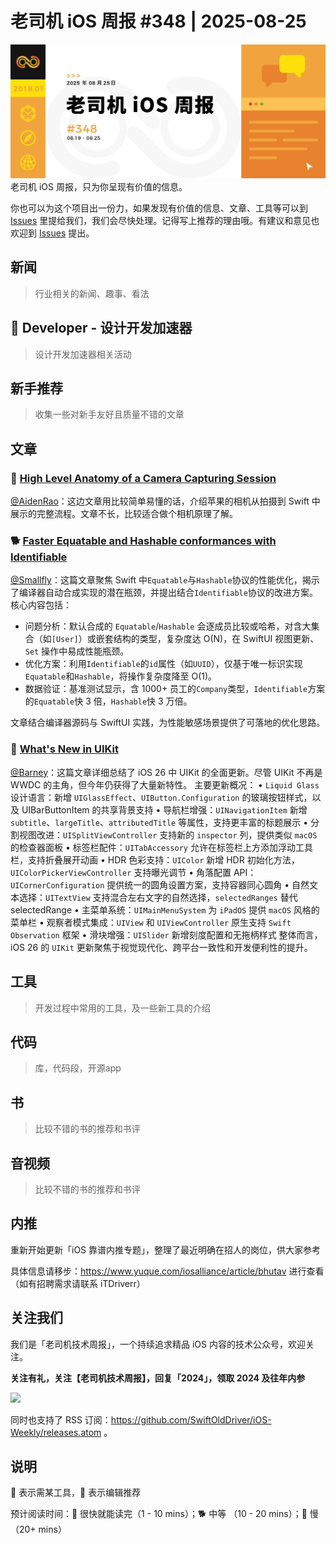 # 老司机 iOS 周报 #348 | 2025-08-25

![ios-weekly](https://github.com/SwiftOldDriver/iOS-Weekly/blob/master/assets/weekly-header/348.jpg?raw=true)
老司机 iOS 周报，只为你呈现有价值的信息。

你也可以为这个项目出一份力，如果发现有价值的信息、文章、工具等可以到 [Issues](https://github.com/SwiftOldDriver/iOS-Weekly/issues) 里提给我们，我们会尽快处理。记得写上推荐的理由哦。有建议和意见也欢迎到 [Issues](https://github.com/SwiftOldDriver/iOS-Weekly/issues) 提出。

## 新闻

> 行业相关的新闻、趣事、看法

##  Developer - 设计开发加速器

> 设计开发加速器相关活动

## 新手推荐

> 收集一些对新手友好且质量不错的文章

## 文章

### 🐎 [High Level Anatomy of a Camera Capturing Session](https://mfaani.com/posts/ios/swiftui-camera-learnings/)

[@AidenRao](https://weibo.com/AidenRao)：这边文章用比较简单易懂的话，介绍苹果的相机从拍摄到 Swift 中展示的完整流程。文章不长，比较适合做个相机原理了解。

### 🐕 [Faster Equatable and Hashable conformances with Identifiable](https://erkek.in/faster-equatable-and-hashable-conformances-with-identifiable)
[@Smallfly](https://github.com/iostalks)：这篇文章聚焦 Swift 中`Equatable`与`Hashable`协议的性能优化，揭示了编译器自动合成实现的潜在瓶颈，并提出结合`Identifiable`协议的改进方案。核心内容包括：

- 问题分析：默认合成的 `Equatable`/`Hashable` 会逐成员比较或哈希，对含大集合（如`[User]`）或嵌套结构的类型，复杂度达 O(N)，在 SwiftUI 视图更新、`Set` 操作中易成性能瓶颈。
- 优化方案：利用`Identifiable`的`id`属性（如`UUID`），仅基于唯一标识实现`Equatable`和`Hashable`，将操作复杂度降至 O(1)。
- 数据验证：基准测试显示，含 1000+ 员工的`Company`类型，`Identifiable`方案的`Equatable`快 3 倍，`Hashable`快 3 万倍。

文章结合编译器源码与 SwiftUI 实践，为性能敏感场景提供了可落地的优化思路。

### 🐢 [What's New in UIKit](https://sebvidal.com/blog/whats-new-in-uikit-26/)

[@Barney](https://github.com/BarneyZhaoooo)：这篇文章详细总结了 iOS 26 中 UIKit 的全面更新。尽管 UIKit 不再是 WWDC 的主角，但今年仍获得了大量新特性。
主要更新概况：
	•	`Liquid Glass` 设计语言：新增 `UIGlassEffect`、`UIButton.Configuration` 的玻璃按钮样式，以及 UIBarButtonItem 的共享背景支持
	•	导航栏增强：`UINavigationItem` 新增 `subtitle`、`largeTitle`、`attributedTitle` 等属性，支持更丰富的标题展示
	•	分割视图改进：`UISplitViewController` 支持新的 `inspector` 列，提供类似 `macOS` 的检查器面板
	•	标签栏配件：`UITabAccessory` 允许在标签栏上方添加浮动工具栏，支持折叠展开动画
	•	HDR 色彩支持：`UIColor` 新增 HDR 初始化方法，`UIColorPickerViewController` 支持曝光调节
	•	角落配置 API：`UICornerConfiguration` 提供统一的圆角设置方案，支持容器同心圆角
	•	自然文本选择：`UITextView` 支持混合左右文字的自然选择，`selectedRanges` 替代 selectedRange
	•	主菜单系统：`UIMainMenuSystem` 为 `iPadOS` 提供 `macOS` 风格的菜单栏
	•	观察者模式集成：`UIView` 和 `UIViewController` 原生支持 `Swift Observation` 框架
	•	滑块增强：`UISlider` 新增刻度配置和无拖柄样式
整体而言，iOS 26 的 `UIKit` 更新聚焦于视觉现代化、跨平台一致性和开发便利性的提升。

## 工具

> 开发过程中常用的工具，及一些新工具的介绍

## 代码

> 库，代码段，开源app

## 书

> 比较不错的书的推荐和书评

## 音视频

> 比较不错的书的推荐和书评

## 内推

重新开始更新「iOS 靠谱内推专题」，整理了最近明确在招人的岗位，供大家参考

具体信息请移步：https://www.yuque.com/iosalliance/article/bhutav 进行查看（如有招聘需求请联系 iTDriverr）

## 关注我们

我们是「老司机技术周报」，一个持续追求精品 iOS 内容的技术公众号，欢迎关注。

**关注有礼，关注【老司机技术周报】，回复「2024」，领取 2024 及往年内参**

![](https://github.com/SwiftOldDriver/iOS-Weekly/blob/master/assets/qrcode_for_wechat.jpg?raw=true)

同时也支持了 RSS 订阅：https://github.com/SwiftOldDriver/iOS-Weekly/releases.atom 。

## 说明

🚧 表示需某工具，🌟 表示编辑推荐

预计阅读时间：🐎 很快就能读完（1 - 10 mins）；🐕 中等 （10 - 20 mins）；🐢 慢（20+ mins）
